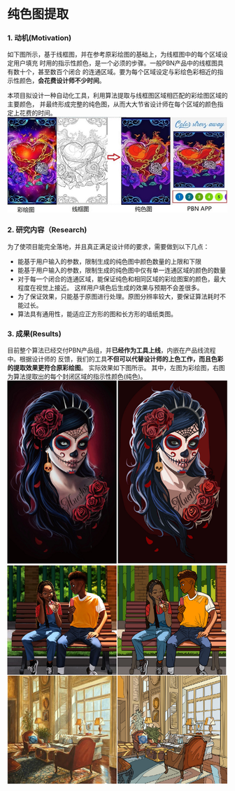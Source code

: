 # 纯色图提取

### 1. 动机(Motivation)
如下图所示，基于线框图，并在参考原彩绘图的基础上，为线框图中的每个区域设定用户填充
时用的指示性颜色，是一个必须的步骤。一般PBN产品中的线框图具有数十个，甚至数百个闭合
的连通区域。要为每个区域设定与彩绘色彩相近的指示性颜色，**会花费设计师不少时间**。

本项目拟设计一种自动化工具，利用算法提取与线框图区域相匹配的彩绘图区域的主要颜色，
并最终形成完整的纯色图，从而大大节省设计师在每个区域的颜色指定上花费的时间。  
![指示色](https://raw.githubusercontent.com/zjustarstar/dailybreadResearch.github.io/gh-pages/article/product/imgs/clrindicator_flowchart.jpg)

### 2. 研究内容（Research)
为了使项目能完全落地，并且真正满足设计师的要求，需要做到以下几点：
+ 能基于用户输入的参数，限制生成的纯色图中颜色数量的上限和下限
+ 能基于用户输入的参数，限制生成的纯色图中仅有单一连通区域的颜色的数量
+ 对于每一个闭合的连通区域，能保证纯色和相同区域的彩绘图案的颜色，最大程度在视觉上接近。
这样用户填色后生成的效果与预期不会差很多。
+ 为了保证效果，只能基于原图进行处理。原图分辨率较大，要保证算法耗时不能过长。
+ 算法具有通用性，能适应正方形的图和长方形的墙纸类图。

### 3. 成果(Results)
目前整个算法已经交付PBN产品组，并**已经作为工具上线**，内嵌在产品线流程中。根据设计师的
反馈，我们的工具**不但可以代替设计师的上色工作，而且色彩的提取效果更符合原彩绘图**。
实际效果如下图所示。 其中，左图为彩绘图，右图为算法提取出的每个封闭区域的指示性颜色(纯色)。
![结果](https://raw.githubusercontent.com/zjustarstar/dailybreadResearch.github.io/gh-pages/article/product/imgs/clrindicator_result1.png)
![结果](https://raw.githubusercontent.com/zjustarstar/dailybreadResearch.github.io/gh-pages/article/product/imgs/clrindicator_result2.png)


